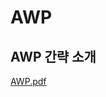 # AWP



## AWP 간략 소개
[AWP.pdf](https://choqualitygames.zapto.org:10443/portfolio/spring/AWP/uploads/832a1b7f15906d5d47f1f615231da2d0/AWP.pdf)
